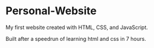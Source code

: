 # Personal-Website
My first website created with HTML, CSS, and JavaScript.

Built after a speedrun of learning html and css in 7 hours.
